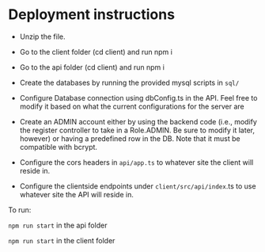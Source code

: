 # Deployment instructions

* Unzip the file.
* Go to the client folder (cd client) and run npm i
* Go to the api folder (cd client) and run npm i
* Create the databases by running the provided mysql scripts in `sql/`

* Configure Database connection using dbConfig.ts in the API. Feel free to modify it based on what the current configurations for the server are

* Create an ADMIN account either by using the backend code (i.e., modify the register controller to take in a Role.ADMIN. Be sure to modify it later, however) or having a predefined row in the DB. Note that it must be compatible with bcrypt.

* Configure the cors headers in `api/app.ts` to whatever site the client will reside in. 
* Configure the clientside endpoints under `client/src/api/index`.ts to use whatever site the API will reside in.

To run:

``npm run start`` in the api folder

``npm run start`` in the client folder